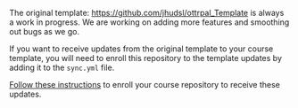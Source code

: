
The original template: https://github.com/jhudsl/ottrpal_Template is always a work in progress.
We are working on adding more features and smoothing out bugs as we go.

If you want to receive updates from the original template to your course template, you will need to enroll this repository to the template updates by adding it to the `sync.yml` file.

[Follow these instructions](https://github.com/jhudsl/ottrpal_Template/wiki/Receiving-template-updates#how-to-enroll-a-repository-to-receive-template-updates) to enroll your course repository to receive these updates.
